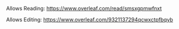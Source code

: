Allows Reading:
https://www.overleaf.com/read/smsxgpmwfnxt

Allows Editing:
https://www.overleaf.com/9321137294qcwxctpfbqyb
